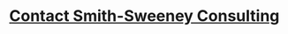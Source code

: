 


# [Contact Smith-Sweeney Consulting](mailto:info@smithsweeney.com?subject=Smith-Sweeney%20Consulting%20Request)
